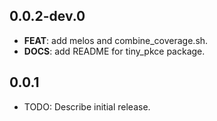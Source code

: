 ## 0.0.2-dev.0

 - **FEAT**: add melos and combine_coverage.sh.
 - **DOCS**: add  README for tiny_pkce package.

## 0.0.1

* TODO: Describe initial release.
